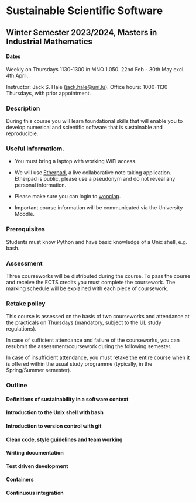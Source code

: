 # Sustainable Scientific Software
## Winter Semester 2023/2024, Masters in Industrial Mathematics

#### Dates
Weekly on Thursdays 1130-1300 in MNO 1.050. 22nd Feb - 30th May excl. 4th
April.

Instructor: Jack S. Hale ([jack.hale@uni.lu](mailto:jack.hale@uni.lu)). Office
hours: 1000-1130 Thursdays, with prior appointment.

### Description

During this course you will learn foundational skills that will enable you to
develop numerical and scientific software that is sustainable and reproducible.

### Useful informatiom.

* You must bring a laptop with working WiFi access.

* We will use [Etherpad](https://pad.carpentries.org/sss2024), a live
  collaborative note taking application. Etherpad is public, please use a
  pseudonym and do not reveal any personal information.

* Please make sure you can login to [wooclap](https://wooclap.com).

* Important course information will be communicated via the University Moodle.

### Prerequisites

Students must know Python and have basic knowledge of a Unix shell, e.g. bash.

### Assessment

Three courseworks will be distributed during the course. To pass the course and
receive the ECTS credits you must complete the coursework. The marking schedule
will be explained with each piece of coursework.

### Retake policy

This course is assessed on the basis of two courseworks and attendance at the
practicals on Thursdays (mandatory, subject to the UL study regulations).

In case of sufficient attendance and failure of the courseworks, you can
resubmit the assessment/coursework during the following semester.

In case of insufficient attendance, you must retake the entire course when it
is offered within the usual study programme (typically, in the Spring/Summer
semester).

### Outline

#### Definitions of sustainability in a software context

#### Introduction to the Unix shell with bash

#### Introduction to version control with git

#### Clean code, style guidelines and team working

#### Writing documentation

#### Test driven development

#### Containers

#### Continuous integration 
